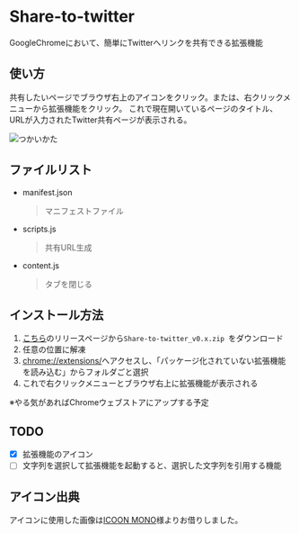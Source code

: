 # Share-to-twitter
GoogleChromeにおいて、簡単にTwitterへリンクを共有できる拡張機能

## 使い方
共有したいページでブラウザ右上のアイコンをクリック。または、右クリックメニューから拡張機能をクリック。
これで現在開いているページのタイトル、URLが入力されたTwitter共有ページが表示される。

![つかいかた](https://raw.githubusercontent.com/KosukeY920/Share-to-twitter/images/Howto.gif)

## ファイルリスト
- manifest.json
    > マニフェストファイル　
- scripts.js
    > 共有URL生成
- content.js
    > タブを閉じる
    
## インストール方法
1. [こちら](https://github.com/KosukeY920/Share-to-twitter/releases)のリリースページから`Share-to-twitter_v0.x.zip
`をダウンロード
2. 任意の位置に解凍
3. <chrome://extensions/>へアクセスし、「パッケージ化されていない拡張機能を読み込む」からフォルダごと選択
4. これで右クリックメニューとブラウザ右上に拡張機能が表示される

※やる気があればChromeウェブストアにアップする予定

## TODO
- [x] 拡張機能のアイコン
- [ ] 文字列を選択して拡張機能を起動すると、選択した文字列を引用する機能

## アイコン出典
アイコンに使用した画像は[ICOON MONO](https://icooon-mono.com/ "ICOON MONO")様よりお借りしました。